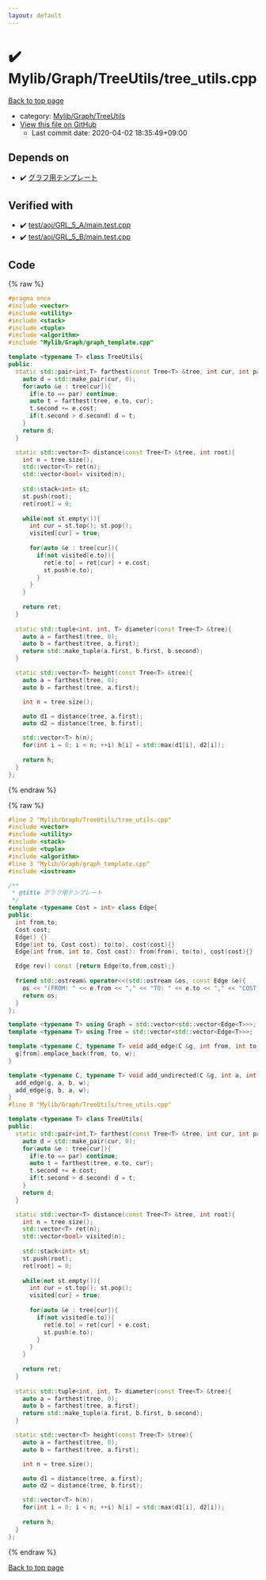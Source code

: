 ```yaml
---
layout: default
---
```


<!-- mathjax config similar to math.stackexchange -->
<script type="text/javascript" async
  src="https://cdnjs.cloudflare.com/ajax/libs/mathjax/2.7.5/MathJax.js?config=TeX-MML-AM_CHTML">
</script>
<script type="text/x-mathjax-config">
  MathJax.Hub.Config({
    TeX: { equationNumbers: { autoNumber: "AMS" }},
    tex2jax: {
      inlineMath: [ ['$','$'] ],
      processEscapes: true
    },
    "HTML-CSS": { matchFontHeight: false },
    displayAlign: "left",
    displayIndent: "2em"
  });
</script>

<script type="text/javascript" src="https://cdnjs.cloudflare.com/ajax/libs/jquery/3.4.1/jquery.min.js"></script>
<script src="https://cdn.jsdelivr.net/npm/jquery-balloon-js@1.1.2/jquery.balloon.min.js" integrity="sha256-ZEYs9VrgAeNuPvs15E39OsyOJaIkXEEt10fzxJ20+2I=" crossorigin="anonymous"></script>
<script type="text/javascript" src="../../../../assets/js/copy-button.js"></script>
<link rel="stylesheet" href="../../../../assets/css/copy-button.css" />


# :heavy_check_mark: Mylib/Graph/TreeUtils/tree_utils.cpp

<a href="../../../../index.html">Back to top page</a>

* category: <a href="../../../../index.html#a41ea9974466d4f509bcbf59f2ee921e">Mylib/Graph/TreeUtils</a>
* <a href="{{ site.github.repository_url }}/blob/master/Mylib/Graph/TreeUtils/tree_utils.cpp">View this file on GitHub</a>
    - Last commit date: 2020-04-02 18:35:49+09:00




## Depends on

* :heavy_check_mark: <a href="../graph_template.cpp.html">グラフ用テンプレート</a>


## Verified with

* :heavy_check_mark: <a href="../../../../verify/test/aoj/GRL_5_A/main.test.cpp.html">test/aoj/GRL_5_A/main.test.cpp</a>
* :heavy_check_mark: <a href="../../../../verify/test/aoj/GRL_5_B/main.test.cpp.html">test/aoj/GRL_5_B/main.test.cpp</a>


## Code

<a id="unbundled"></a>
{% raw %}
```cpp
#pragma once
#include <vector>
#include <utility>
#include <stack>
#include <tuple>
#include <algorithm>
#include "Mylib/Graph/graph_template.cpp"

template <typename T> class TreeUtils{
public:
  static std::pair<int,T> farthest(const Tree<T> &tree, int cur, int par = -1){
    auto d = std::make_pair(cur, 0);
    for(auto &e : tree[cur]){
      if(e.to == par) continue;
      auto t = farthest(tree, e.to, cur);
      t.second += e.cost;
      if(t.second > d.second) d = t;
    }
    return d;
  }

  static std::vector<T> distance(const Tree<T> &tree, int root){
    int n = tree.size();
    std::vector<T> ret(n);
    std::vector<bool> visited(n);
    
    std::stack<int> st;
    st.push(root);
    ret[root] = 0;
    
    while(not st.empty()){
      int cur = st.top(); st.pop();
      visited[cur] = true;
      
      for(auto &e : tree[cur]){
        if(not visited[e.to]){
          ret[e.to] = ret[cur] + e.cost;
          st.push(e.to);
        }
      }
    }
    
    return ret;
  }
  
  static std::tuple<int, int, T> diameter(const Tree<T> &tree){
    auto a = farthest(tree, 0);
    auto b = farthest(tree, a.first);
    return std::make_tuple(a.first, b.first, b.second);
  }

  static std::vector<T> height(const Tree<T> &tree){
    auto a = farthest(tree, 0);
    auto b = farthest(tree, a.first);

    int n = tree.size();

    auto d1 = distance(tree, a.first);
    auto d2 = distance(tree, b.first);

    std::vector<T> h(n);
    for(int i = 0; i < n; ++i) h[i] = std::max(d1[i], d2[i]);
    
    return h;
  }
};

```
{% endraw %}

<a id="bundled"></a>
{% raw %}
```cpp
#line 2 "Mylib/Graph/TreeUtils/tree_utils.cpp"
#include <vector>
#include <utility>
#include <stack>
#include <tuple>
#include <algorithm>
#line 3 "Mylib/Graph/graph_template.cpp"
#include <iostream>

/**
 * @title グラフ用テンプレート
 */
template <typename Cost = int> class Edge{
public:
  int from,to;
  Cost cost;
  Edge() {}
  Edge(int to, Cost cost): to(to), cost(cost){}
  Edge(int from, int to, Cost cost): from(from), to(to), cost(cost){}

  Edge rev() const {return Edge(to,from,cost);}
  
  friend std::ostream& operator<<(std::ostream &os, const Edge &e){
    os << "(FROM: " << e.from << "," << "TO: " << e.to << "," << "COST: " << e.cost << ")";
    return os;
  }
};

template <typename T> using Graph = std::vector<std::vector<Edge<T>>>;
template <typename T> using Tree = std::vector<std::vector<Edge<T>>>;

template <typename C, typename T> void add_edge(C &g, int from, int to, T w){
  g[from].emplace_back(from, to, w);
}

template <typename C, typename T> void add_undirected(C &g, int a, int b, T w){
  add_edge(g, a, b, w);
  add_edge(g, b, a, w);
}
#line 8 "Mylib/Graph/TreeUtils/tree_utils.cpp"

template <typename T> class TreeUtils{
public:
  static std::pair<int,T> farthest(const Tree<T> &tree, int cur, int par = -1){
    auto d = std::make_pair(cur, 0);
    for(auto &e : tree[cur]){
      if(e.to == par) continue;
      auto t = farthest(tree, e.to, cur);
      t.second += e.cost;
      if(t.second > d.second) d = t;
    }
    return d;
  }

  static std::vector<T> distance(const Tree<T> &tree, int root){
    int n = tree.size();
    std::vector<T> ret(n);
    std::vector<bool> visited(n);
    
    std::stack<int> st;
    st.push(root);
    ret[root] = 0;
    
    while(not st.empty()){
      int cur = st.top(); st.pop();
      visited[cur] = true;
      
      for(auto &e : tree[cur]){
        if(not visited[e.to]){
          ret[e.to] = ret[cur] + e.cost;
          st.push(e.to);
        }
      }
    }
    
    return ret;
  }
  
  static std::tuple<int, int, T> diameter(const Tree<T> &tree){
    auto a = farthest(tree, 0);
    auto b = farthest(tree, a.first);
    return std::make_tuple(a.first, b.first, b.second);
  }

  static std::vector<T> height(const Tree<T> &tree){
    auto a = farthest(tree, 0);
    auto b = farthest(tree, a.first);

    int n = tree.size();

    auto d1 = distance(tree, a.first);
    auto d2 = distance(tree, b.first);

    std::vector<T> h(n);
    for(int i = 0; i < n; ++i) h[i] = std::max(d1[i], d2[i]);
    
    return h;
  }
};

```
{% endraw %}

<a href="../../../../index.html">Back to top page</a>

